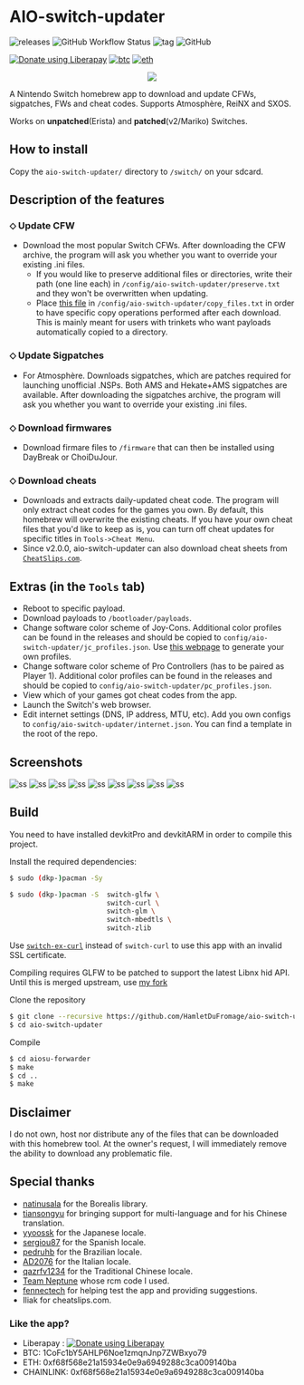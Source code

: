 # AIO-switch-updater
![releases](https://img.shields.io/github/downloads/HamletDuFromage/AIO-switch-updater/total)
![GitHub Workflow Status](https://img.shields.io/github/workflow/status/HamletDuFromage/AIO-switch-updater/Build%20AIO-switch-updater)
![tag](https://img.shields.io/github/v/release/HamletDuFromage/AIO-switch-updater)
![GitHub](https://img.shields.io/github/license/HamletDuFromage/aio-switch-updater)

<a href="https://liberapay.com/HamletDuFromage/donate"><img alt="Donate using Liberapay" src="https://liberapay.com/assets/widgets/donate.svg"></a>
[![btc](https://img.shields.io/badge/BTC-1CoFc1bY5AHLP6Noe1zmqnJnp7ZWBxyo79-yellow)](https://github.com/HamletDuFromage/aio-switch-updater#like-the-app)
[![eth](https://img.shields.io/badge/ETH-0xf68f568e21a15934e0e9a6949288c3ca009140ba-purple)](https://github.com/HamletDuFromage/aio-switch-updater#like-the-app)

[//]: ([![ko-fi](https://img.shields.io/badge/ko--fi-buy%20me%20a%20coffee-ff69b4)](https://ko-fi.com/hamletdufromage))

<p align="center">
<img src = "https://user-images.githubusercontent.com/61667930/93691188-7833f000-fad1-11ea-866d-42e19be54425.jpg"\><br>
</p>

A Nintendo Switch homebrew app to download and update CFWs, sigpatches, FWs and cheat codes. Supports Atmosphère, ReiNX and SXOS.

Works on **unpatched**(Erista) and **patched**(v2/Mariko) Switches.

## How to install
Copy the `aio-switch-updater/` directory to `/switch/` on your sdcard.

## Description of the features
### ⬦ Update CFW
- Download the most popular Switch CFWs. After downloading the CFW archive, the program will ask you whether you want to override your existing .ini files. 
  - If you would like to preserve additional files or directories, write their path (one line each) in `/config/aio-switch-updater/preserve.txt` and they won't be overwritten when updating.
  - Place [this file](https://github.com/HamletDuFromage/aio-switch-updater/blob/master/copy_files.txt) in `/config/aio-switch-updater/copy_files.txt` in order to have specific copy operations performed after each download. This is mainly meant for users with trinkets who want payloads automatically copied to a directory.

### ⬦ Update Sigpatches
- For Atmosphère. Downloads sigpatches, which are patches required for launching unofficial .NSPs. Both AMS and Hekate+AMS sigpatches are available. After downloading the sigpatches archive, the program will ask you whether you want to override your existing .ini files.

### ⬦ Download firmwares
- Download firmare files to `/firmware` that can then be installed using DayBreak or ChoiDuJour.

### ⬦ Download cheats
- Downloads and extracts daily-updated cheat code. The program will only extract cheat codes for the games you own. By default, this homebrew will overwrite the existing cheats. If you have your own cheat files that you'd like to keep as is, you can turn off cheat updates for specific titles in `Tools->Cheat Menu`.
- Since v2.0.0, aio-switch-updater can also download cheat sheets from [`CheatSlips.com`](https://www.cheatslips.com/). 

## Extras (in the `Tools` tab)
- Reboot to specific payload.
- Download payloads to `/bootloader/payloads`.
- Change software color scheme of Joy-Cons. Additional color profiles can be found in the releases and should be copied to `config/aio-switch-updater/jc_profiles.json`. Use [this webpage](https://hamletdufromage.github.io/JC-color-picker/JCpicker.html) to generate your own profiles.
- Change software color scheme of Pro Controllers (has to be paired as Player 1). Additional color profiles can be found in the releases and should be copied to `config/aio-switch-updater/pc_profiles.json`.
- View which of your games got cheat codes from the app.
- Launch the Switch's web browser.
- Edit internet settings (DNS, IP address, MTU, etc). Add you own configs to `config/aio-switch-updater/internet.json`. You can find a template in the root of the repo.

## Screenshots
![ss](https://user-images.githubusercontent.com/61667930/107124480-7a41f400-68a4-11eb-9a01-d7b3c9f3e828.jpg)
![ss](https://user-images.githubusercontent.com/61667930/93721670-42e6db00-fb81-11ea-9f94-1308898398f0.jpg)
![ss](https://user-images.githubusercontent.com/61667930/93721673-437f7180-fb81-11ea-9256-377575148a40.jpg)
![ss](https://user-images.githubusercontent.com/61667930/93691404-3193c500-fad4-11ea-9647-927c979960bc.jpg)
![ss](https://user-images.githubusercontent.com/61667930/105404737-98fc8580-5c2a-11eb-9efb-eb6e69d82b7b.jpg)
![ss](https://user-images.githubusercontent.com/61667930/107124438-364eef00-68a4-11eb-97d4-57df6d8aaa9d.jpg)
![ss](https://user-images.githubusercontent.com/61667930/105404840-b9c4db00-5c2a-11eb-8385-48454465063c.jpg)
![ss](https://user-images.githubusercontent.com/61667930/105407043-80da3580-5c2d-11eb-8f35-27f77079ea53.jpg)
![ss](https://user-images.githubusercontent.com/61667930/105403520-250dad80-5c29-11eb-95e6-d9ab3822d1d6.jpg)

## Build
You need to have installed devkitPro and devkitARM in order to compile this project.

Install the required dependencies:
```bash
$ sudo (dkp-)pacman -Sy
```
```bash
$ sudo (dkp-)pacman -S  switch-glfw \
                        switch-curl \
                        switch-glm \
                        switch-mbedtls \
                        switch-zlib
```
Use [`switch-ex-curl`](https://github.com/eXhumer/switch-ex-curl) instead of `switch-curl` to use this app with an invalid SSL certificate.

Compiling requires GLFW to be patched to support the latest Libnx hid API. Until this is merged upstream, use [my fork](https://github.com/HamletDuFromage/glfw)

Clone the repository
```bash
$ git clone --recursive https://github.com/HamletDuFromage/aio-switch-updater
$ cd aio-switch-updater
```

Compile 
```bash
$ cd aiosu-forwarder
$ make
$ cd ..
$ make
```

## Disclaimer
I do not own, host nor distribute any of the files that can be downloaded with this homebrew tool. At the owner's request, I will immediately remove the ability to download any problematic file.

## Special thanks
- [natinusala](https://github.com/natinusala) for the Borealis library.
- [tiansongyu](https://github.com/tiansongyu) for bringing support for multi-language and for his Chinese translation.
- [yyoossk](https://github.com/yyoossk) for the Japanese locale.
- [sergiou87](https://github.com/sergiou87) for the Spanish locale.
- [pedruhb](https://github.com/pedruhb) for the Brazilian locale.
- [AD2076](https://github.com/AD2076) for the Italian locale.
- [qazrfv1234](https://github.com/qazrfv1234) for the Traditional Chinese locale.
- [Team Neptune](https://github.com/Team-Neptune) whose rcm code I used.
- [fennectech](https://github.com/fennectech) for helping test the app and providing suggestions.
- Iliak for cheatslips.com.

### Like the app?
- Liberapay : <a href="https://liberapay.com/HamletDuFromage/donate"><img alt="Donate using Liberapay" src="https://liberapay.com/assets/widgets/donate.svg"></a>
- BTC: 1CoFc1bY5AHLP6Noe1zmqnJnp7ZWBxyo79
- ETH: 0xf68f568e21a15934e0e9a6949288c3ca009140ba
- CHAINLINK: 0xf68f568e21a15934e0e9a6949288c3ca009140ba
